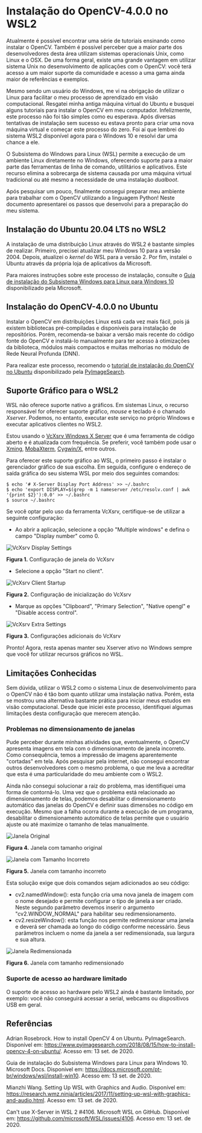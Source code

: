 # Instalação do OpenCV-4.0.0 no WSL2
Atualmente é possível encontrar uma série de tutoriais ensinando como instalar o OpenCV. Também é possível perceber que a maior parte dos desenvolvedores desta área utilizam sistemas operacionais Unix, como Linux e o OSX. De uma forma geral, existe uma grande vantagem em utilizar sistema Unix no desenvolvimento de aplicações com o OpenCV: você terá acesso a um maior suporte da comunidade e acesso a uma gama ainda maior de referências e exemplos.

Mesmo sendo um usuário do Windows, me vi na obrigação de utilizar o Linux para facilitar o meu processo de aprendizado em visão computacional. Resgatei minha antiga máquina virtual do Ubuntu e busquei alguns tutoriais para instalar o OpenCV em meu computador. Infelizmente, este processo não foi tão simples como eu esperava. Após diversas tentativas de instalação sem sucesso eu estava pronto para criar uma nova máquina virtual e começar este processo do zero. Foi aí que lembrei do sistema WSL2 disponível agora para o Windows 10 e resolvi dar uma chance a ele.

O Subsistema do Windows para Linux (WSL) permite a execução de um ambiente Linux diretamente no Windows, oferecendo suporte para a maior parte das ferramentas de linha de comando, utilitários e aplicativos. Este recurso elimina a sobrecarga de sistema causada por uma máquina virtual tradicional ou até mesmo a necessidade de uma instalação *dualboot*.

Após pesquisar um pouco, finalmente consegui preparar meu ambiente para trabalhar com o OpenCV utilizando a linguagem Python! Neste documento apresentarei os passos que desenvolvi para a preparação do meu sistema.

## Instalação do Ubuntu 20.04 LTS no WSL2
A instalação de uma distribuição Linux através do WSL2 é bastante simples de realizar. Primeiro, precisei atualizar meu Windows 10 para a versão 2004. Depois, atualizei o *kernel* do WSL para a versão 2. Por fim, instalei o Ubuntu através da própria loja de aplicativos da Microsoft.

Para maiores instruções sobre este processo de instalação, consulte o [Guia de instalação do Subsistema Windows para Linux para Windows 10](https://docs.microsoft.com/pt-br/windows/wsl/install-win10) disponibilizado pela Microsoft.

## Instalação do OpenCV-4.0.0 no Ubuntu
Instalar o OpenCV em distribuições Linux está cada vez mais fácil, pois já existem bibliotecas pré-compiladas e disponíveis para instalação de repositórios. Porém, recomenda-se baixar a versão mais recente do código fonte do OpenCV e instalá-lo manualmente para ter acesso à otimizações da biblioteca, módulos mais compactos e muitas melhorias no módulo de Rede Neural Profunda (DNN).

Para realizar este processo, recomendo o [tutorial de instalação do OpenCV no Ubuntu](https://www.pyimagesearch.com/2018/08/15/how-to-install-opencv-4-on-ubuntu/) disponibilizado pela [PyImageSearch](https://www.pyimagesearch.com/about/).

## Suporte Gráfico para o WSL2
WSL não oferece suporte nativo a gráficos. Em sistemas Linux, o recurso responsável for oferecer suporte gráfico, *mouse* e teclado é o chamado *Xserver*. Podemos, no entanto, executar este serviço no próprio Windows e executar aplicativos clientes no WSL2. 

Estou usando o [VcXsrv Windows X Server](https://sourceforge.net/projects/vcxsrv/) que é uma ferramenta de código aberto e é atualizada com frequência. Se preferir, você também pode usar o [Xming](https://sourceforge.net/projects/xming/), [MobaXterm](https://mobaxterm.mobatek.net/), [Cygwin/X](https://x.cygwin.com/), entre outros.

Para oferecer este suporte gráfico ao WSL, o primeiro passo é instalar o gerenciador gráfico de sua escolha. Em seguida, configure o endereço de saída gráfica do seu sistema WSL por meio dos seguintes comandos:

~~~
$ echo '# X-Server Display Port Address' >> ~/.bashrc 
$ echo 'export DISPLAY=$(grep -m 1 nameserver /etc/resolv.conf | awk '{print $2}'):0.0' >> ~/.bashrc 
$ source ~/.bashrc
~~~

Se você optar pelo uso da ferramenta VcXsrv, certifique-se de utilizar a seguinte configuração:
* Ao abrir a aplicação, selecione a opção "Multiple windows" e defina o campo "Display number" como 0.

![VcXsrv Display Settings](docs/VcXsrv_1.png "VcXsrv Display Settings")

**Figura 1.** Configuração de janela do VcXsrv

* Selecione a opção "Start no client".

![VcXsrv Client Startup](docs/VcXsrv_2.png "VcXsrv Client Startup")

**Figura 2.** Configuração de inicialização do VcXsrv

* Marque as opções "Clipboard", "Primary Selection", "Native opengl" e "Disable access control".

![VcXsrv Extra Settings](docs/VcXsrv_3.png "VcXsrv Extra Settings")

**Figura 3.** Configurações adicionais do VcXsrv

Pronto! Agora, resta apenas manter seu Xserver ativo no Windows sempre que você for utilizar recursos gráficos no WSL.

## Limitações Conhecidas
Sem dúvida, utilizar o WSL2 como o sistema Linux de desenvolvimento para o OpenCV não é tão bom quanto utilizar uma instalação nativa. Porém, esta se mostrou uma alternativa bastante prática para iniciar meus estudos em visão computacional. Desde que iniciei este processo, identifiquei algumas limitações desta configuração que merecem atenção.

### Problemas no dimensionamento de janelas
Pude perceber durante minhas atividades que, eventualmente, o OpenCV apresenta imagens em tela com o dimensionamento de janela incorreto. Como consequência, temos a impressão de imagens aparentemente "cortadas" em tela. Após pesquisar pela internet, não consegui encontrar outros desenvolvedores com o mesmo problema, o que me leva a acreditar que esta é uma particularidade do meu ambiente com o WSL2.

Ainda não consegui solucionar a raiz do problema, mas identifiquei uma forma de contorná-lo. Uma vez que o problema está relacionado ao dimensionamento de telas, podemos desabilitar o dimensionamento automático das janelas do OpenCV e definir suas dimensões no código em execução. Mesmo que a falha ocorra durante a execução de um programa, desabilitar o dimensionamento automático de telas permite que o usuário ajuste ou até maximize o tamanho de telas manualmente.

![Janela Original](docs/Original.png "Janela Original")

**Figura 4.** Janela com tamanho original

![Janela com Tamanho Incorreto](docs/Cortada.png "Janela com Tamanho Incorreto")

**Figura 5.** Janela com tamanho incorreto

Esta solução exige que dois comandos sejam adicionados ao seu código:
* cv2.namedWindow(): esta função cria uma nova janela de imagem com o nome desejado e permite configurar o tipo de janela a ser criado. Neste segundo parâmetro devemos inserir o argumento "cv2.WINDOW_NORMAL" para habilitar seu redimensionamento.
* cv2.resizeWindow(): esta função nos permite redimensionar uma janela e deverá ser chamada ao longo do código conforme necessário. Seus parâmetros incluem o nome da janela a ser redimensionada, sua largura e sua altura.

![Janela Redimensionada](docs/Redimensionada.png "Janela Redimensionada")

**Figura 6.** Janela com tamanho redimensionado

### Suporte de acesso ao hardware limitado
O suporte de acesso ao hardware pelo WSL2 ainda é bastante limitado, por exemplo: você não conseguirá acessar a serial, webcams ou dispositivos USB em geral.

## Referências

Adrian Rosebrock. How to install OpenCV 4 on Ubuntu. PyImageSearch. Disponível em: https://www.pyimagesearch.com/2018/08/15/how-to-install-opencv-4-on-ubuntu/. Acesso em: 13 set. de 2020.

Guia de instalação do Subsistema Windows para Linux para Windows 10. Microsoft Docs. Disponível em: https://docs.microsoft.com/pt-br/windows/wsl/install-win10. Acesso em: 13 set. de 2020.

Mianzhi Wang. Setting Up WSL with Graphics and Audio. Disponível em: https://research.wmz.ninja/articles/2017/11/setting-up-wsl-with-graphics-and-audio.html. Acesso em: 13 set. de 2020.

Can't use X-Server in WSL 2 #4106. Microsoft WSL on GitHub. Disponível em: https://github.com/microsoft/WSL/issues/4106. Acesso em: 13 set. de 2020.
